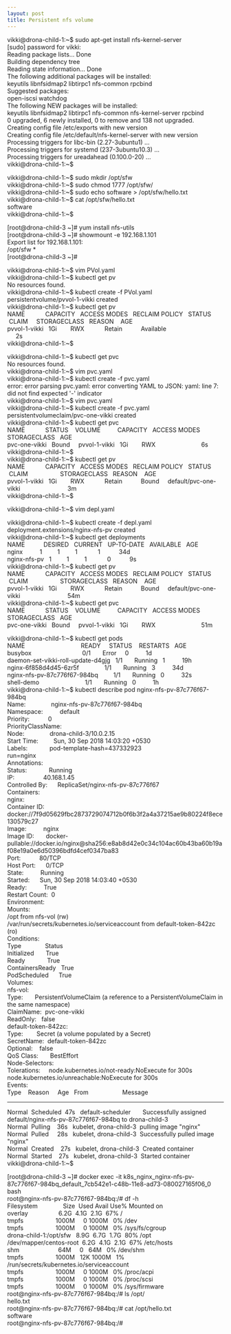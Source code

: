 ```yaml
---
layout: post
title: Persistent nfs volume
---
```


vikki@drona-child-1:~$ sudo apt-get install nfs-kernel-server  
[sudo] password for vikki:  
Reading package lists... Done  
Building dependency tree  
Reading state information... Done  
The following additional packages will be installed:  
keyutils libnfsidmap2 libtirpc1 nfs-common rpcbind  
Suggested packages:  
open-iscsi watchdog  
The following NEW packages will be installed:  
keyutils libnfsidmap2 libtirpc1 nfs-common nfs-kernel-server rpcbind  
0 upgraded, 6 newly installed, 0 to remove and 138 not upgraded.  
Creating config file /etc/exports with new version  
Creating config file /etc/default/nfs-kernel-server with new version  
Processing triggers for libc-bin (2.27-3ubuntu1) ...  
Processing triggers for systemd (237-3ubuntu10.3) ...  
Processing triggers for ureadahead (0.100.0-20) ...  
vikki@drona-child-1:~$

vikki@drona-child-1:~$ sudo mkdir /opt/sfw  
vikki@drona-child-1:~$ sudo chmod 1777 /opt/sfw/  
vikki@drona-child-1:~$ sudo echo software \> /opt/sfw/hello.txt  
vikki@drona-child-1:~$ cat /opt/sfw/hello.txt  
software  
vikki@drona-child-1:~$

[root@drona-child-3 ~]# yum install nfs-utils  
[root@drona-child-3 ~]# showmount -e 192.168.1.101  
Export list for 192.168.1.101:  
/opt/sfw \*  
[root@drona-child-3 ~]#

vikki@drona-child-1:~$ vim PVol.yaml  
vikki@drona-child-1:~$ kubectl get pv  
No resources found.  
vikki@drona-child-1:~$ kubectl create -f PVol.yaml  
persistentvolume/pvvol-1-vikki created  
vikki@drona-child-1:~$ kubectl get pv  
NAME &nbsp; &nbsp; &nbsp; &nbsp; &nbsp; &nbsp;CAPACITY &nbsp; ACCESS MODES &nbsp; RECLAIM POLICY &nbsp; STATUS &nbsp; &nbsp; &nbsp;CLAIM &nbsp; &nbsp; STORAGECLASS &nbsp; REASON &nbsp; &nbsp;AGE  
pvvol-1-vikki &nbsp; 1Gi &nbsp; &nbsp; &nbsp; &nbsp;RWX &nbsp; &nbsp; &nbsp; &nbsp; &nbsp; &nbsp;Retain &nbsp; &nbsp; &nbsp; &nbsp; &nbsp; Available &nbsp; &nbsp; &nbsp; &nbsp; &nbsp; &nbsp; &nbsp; &nbsp; &nbsp; &nbsp; &nbsp; &nbsp; &nbsp; &nbsp; &nbsp; &nbsp; &nbsp; &nbsp; &nbsp;2s  
vikki@drona-child-1:~$

vikki@drona-child-1:~$ kubectl get pvc  
No resources found.  
vikki@drona-child-1:~$ vim pvc.yaml  
vikki@drona-child-1:~$ kubectl create -f pvc.yaml  
error: error parsing pvc.yaml: error converting YAML to JSON: yaml: line 7: did not find expected '-' indicator  
vikki@drona-child-1:~$ vim pvc.yaml  
vikki@drona-child-1:~$ kubectl create -f pvc.yaml  
persistentvolumeclaim/pvc-one-vikki created  
vikki@drona-child-1:~$ kubectl get pvc  
NAME &nbsp; &nbsp; &nbsp; &nbsp; &nbsp; &nbsp;STATUS &nbsp; &nbsp;VOLUME &nbsp; &nbsp; &nbsp; &nbsp; &nbsp;CAPACITY &nbsp; ACCESS MODES &nbsp; STORAGECLASS &nbsp; AGE  
pvc-one-vikki &nbsp; Bound &nbsp; &nbsp; pvvol-1-vikki &nbsp; 1Gi &nbsp; &nbsp; &nbsp; &nbsp;RWX &nbsp; &nbsp; &nbsp; &nbsp; &nbsp; &nbsp; &nbsp; &nbsp; &nbsp; &nbsp; &nbsp; &nbsp; &nbsp; 6s  
vikki@drona-child-1:~$  
vikki@drona-child-1:~$ kubectl get pv  
NAME &nbsp; &nbsp; &nbsp; &nbsp; &nbsp; &nbsp;CAPACITY &nbsp; ACCESS MODES &nbsp; RECLAIM POLICY &nbsp; STATUS &nbsp; &nbsp;CLAIM &nbsp; &nbsp; &nbsp; &nbsp; &nbsp; &nbsp; &nbsp; &nbsp; &nbsp; STORAGECLASS &nbsp; REASON &nbsp; &nbsp;AGE  
pvvol-1-vikki &nbsp; 1Gi &nbsp; &nbsp; &nbsp; &nbsp;RWX &nbsp; &nbsp; &nbsp; &nbsp; &nbsp; &nbsp;Retain &nbsp; &nbsp; &nbsp; &nbsp; &nbsp; Bound &nbsp; &nbsp; default/pvc-one-vikki &nbsp; &nbsp; &nbsp; &nbsp; &nbsp; &nbsp; &nbsp; &nbsp; &nbsp; &nbsp; &nbsp; &nbsp; &nbsp; &nbsp;3m  
vikki@drona-child-1:~$

vikki@drona-child-1:~$ vim depl.yaml

vikki@drona-child-1:~$ kubectl create -f depl.yaml  
deployment.extensions/nginx-nfs-pv created  
vikki@drona-child-1:~$ kubectl get deployments  
NAME &nbsp; &nbsp; &nbsp; &nbsp; &nbsp; DESIRED &nbsp; CURRENT &nbsp; UP-TO-DATE &nbsp; AVAILABLE &nbsp; AGE  
nginx &nbsp; &nbsp; &nbsp; &nbsp; &nbsp;1 &nbsp; &nbsp; &nbsp; &nbsp; 1 &nbsp; &nbsp; &nbsp; &nbsp; 1 &nbsp; &nbsp; &nbsp; &nbsp; &nbsp; &nbsp;1 &nbsp; &nbsp; &nbsp; &nbsp; &nbsp; 34d  
nginx-nfs-pv &nbsp; 1 &nbsp; &nbsp; &nbsp; &nbsp; 1 &nbsp; &nbsp; &nbsp; &nbsp; 1 &nbsp; &nbsp; &nbsp; &nbsp; &nbsp; &nbsp;0 &nbsp; &nbsp; &nbsp; &nbsp; &nbsp; 9s  
vikki@drona-child-1:~$ kubectl get pv  
NAME &nbsp; &nbsp; &nbsp; &nbsp; &nbsp; &nbsp;CAPACITY &nbsp; ACCESS MODES &nbsp; RECLAIM POLICY &nbsp; STATUS &nbsp; &nbsp;CLAIM &nbsp; &nbsp; &nbsp; &nbsp; &nbsp; &nbsp; &nbsp; &nbsp; &nbsp; STORAGECLASS &nbsp; REASON &nbsp; &nbsp;AGE  
pvvol-1-vikki &nbsp; 1Gi &nbsp; &nbsp; &nbsp; &nbsp;RWX &nbsp; &nbsp; &nbsp; &nbsp; &nbsp; &nbsp;Retain &nbsp; &nbsp; &nbsp; &nbsp; &nbsp; Bound &nbsp; &nbsp; default/pvc-one-vikki &nbsp; &nbsp; &nbsp; &nbsp; &nbsp; &nbsp; &nbsp; &nbsp; &nbsp; &nbsp; &nbsp; &nbsp; &nbsp; &nbsp;54m  
vikki@drona-child-1:~$ kubectl get pvc  
NAME &nbsp; &nbsp; &nbsp; &nbsp; &nbsp; &nbsp;STATUS &nbsp; &nbsp;VOLUME &nbsp; &nbsp; &nbsp; &nbsp; &nbsp;CAPACITY &nbsp; ACCESS MODES &nbsp; STORAGECLASS &nbsp; AGE  
pvc-one-vikki &nbsp; Bound &nbsp; &nbsp; pvvol-1-vikki &nbsp; 1Gi &nbsp; &nbsp; &nbsp; &nbsp;RWX &nbsp; &nbsp; &nbsp; &nbsp; &nbsp; &nbsp; &nbsp; &nbsp; &nbsp; &nbsp; &nbsp; &nbsp; &nbsp; 51m

vikki@drona-child-1:~$ kubectl get pods  
NAME &nbsp; &nbsp; &nbsp; &nbsp; &nbsp; &nbsp; &nbsp; &nbsp; &nbsp; &nbsp; &nbsp; &nbsp; &nbsp; &nbsp; &nbsp; &nbsp; READY &nbsp; &nbsp; STATUS &nbsp; &nbsp;RESTARTS &nbsp; AGE  
busybox &nbsp; &nbsp; &nbsp; &nbsp; &nbsp; &nbsp; &nbsp; &nbsp; &nbsp; &nbsp; &nbsp; &nbsp; &nbsp; &nbsp; &nbsp;0/1 &nbsp; &nbsp; &nbsp; Error &nbsp; &nbsp; 0 &nbsp; &nbsp; &nbsp; &nbsp; &nbsp;1d  
daemon-set-vikki-roll-update-d4gjg &nbsp; 1/1 &nbsp; &nbsp; &nbsp; Running &nbsp; 1 &nbsp; &nbsp; &nbsp; &nbsp; &nbsp;19h  
nginx-6f858d4d45-6zr5f &nbsp; &nbsp; &nbsp; &nbsp; &nbsp; &nbsp; &nbsp; 1/1 &nbsp; &nbsp; &nbsp; Running &nbsp; 3 &nbsp; &nbsp; &nbsp; &nbsp; &nbsp;34d  
nginx-nfs-pv-87c776f67-984bq &nbsp; &nbsp; &nbsp; &nbsp; 1/1 &nbsp; &nbsp; &nbsp; Running &nbsp; 0 &nbsp; &nbsp; &nbsp; &nbsp; &nbsp;32s  
shell-demo &nbsp; &nbsp; &nbsp; &nbsp; &nbsp; &nbsp; &nbsp; &nbsp; &nbsp; &nbsp; &nbsp; &nbsp; &nbsp; 1/1 &nbsp; &nbsp; &nbsp; Running &nbsp; 0 &nbsp; &nbsp; &nbsp; &nbsp; &nbsp;1h  
vikki@drona-child-1:~$ kubectl describe pod nginx-nfs-pv-87c776f67-984bq  
Name: &nbsp; &nbsp; &nbsp; &nbsp; &nbsp; &nbsp; &nbsp; nginx-nfs-pv-87c776f67-984bq  
Namespace: &nbsp; &nbsp; &nbsp; &nbsp; &nbsp;default  
Priority: &nbsp; &nbsp; &nbsp; &nbsp; &nbsp; 0  
PriorityClassName: &nbsp;  
Node: &nbsp; &nbsp; &nbsp; &nbsp; &nbsp; &nbsp; &nbsp; drona-child-3/10.0.2.15  
Start Time: &nbsp; &nbsp; &nbsp; &nbsp; Sun, 30 Sep 2018 14:03:20 +0530  
Labels: &nbsp; &nbsp; &nbsp; &nbsp; &nbsp; &nbsp; pod-template-hash=437332923  
run=nginx  
Annotations: &nbsp; &nbsp; &nbsp; &nbsp;  
Status: &nbsp; &nbsp; &nbsp; &nbsp; &nbsp; &nbsp; Running  
IP: &nbsp; &nbsp; &nbsp; &nbsp; &nbsp; &nbsp; &nbsp; &nbsp; 40.168.1.45  
Controlled By: &nbsp; &nbsp; &nbsp;ReplicaSet/nginx-nfs-pv-87c776f67  
Containers:  
nginx:  
Container ID: &nbsp; docker://7f9d05629fbc2873729074712b0f6b3f2a4a37215ae9b80224f8ece130579c27  
Image: &nbsp; &nbsp; &nbsp; &nbsp; &nbsp;nginx  
Image ID: &nbsp; &nbsp; &nbsp; docker-pullable://docker.io/nginx@sha256:e8ab8d42e0c34c104ac60b43ba60b19af08e19a0e6d50396bdfd4cef0347ba83  
Port: &nbsp; &nbsp; &nbsp; &nbsp; &nbsp; 80/TCP  
Host Port: &nbsp; &nbsp; &nbsp;0/TCP  
State: &nbsp; &nbsp; &nbsp; &nbsp; &nbsp;Running  
Started: &nbsp; &nbsp; &nbsp;Sun, 30 Sep 2018 14:03:40 +0530  
Ready: &nbsp; &nbsp; &nbsp; &nbsp; &nbsp;True  
Restart Count: &nbsp;0  
Environment: &nbsp; &nbsp;  
Mounts:  
/opt from nfs-vol (rw)  
/var/run/secrets/kubernetes.io/serviceaccount from default-token-842zc (ro)  
Conditions:  
Type &nbsp; &nbsp; &nbsp; &nbsp; &nbsp; &nbsp; &nbsp;Status  
Initialized &nbsp; &nbsp; &nbsp; True  
Ready &nbsp; &nbsp; &nbsp; &nbsp; &nbsp; &nbsp; True  
ContainersReady &nbsp; True  
PodScheduled &nbsp; &nbsp; &nbsp;True  
Volumes:  
nfs-vol:  
Type: &nbsp; &nbsp; &nbsp; PersistentVolumeClaim (a reference to a PersistentVolumeClaim in the same namespace)  
ClaimName: &nbsp;pvc-one-vikki  
ReadOnly: &nbsp; false  
default-token-842zc:  
Type: &nbsp; &nbsp; &nbsp; &nbsp;Secret (a volume populated by a Secret)  
SecretName: &nbsp;default-token-842zc  
Optional: &nbsp; &nbsp;false  
QoS Class: &nbsp; &nbsp; &nbsp; BestEffort  
Node-Selectors: &nbsp;  
Tolerations: &nbsp; &nbsp; node.kubernetes.io/not-ready:NoExecute for 300s  
node.kubernetes.io/unreachable:NoExecute for 300s  
Events:  
Type &nbsp; &nbsp;Reason &nbsp; &nbsp; Age &nbsp; From &nbsp; &nbsp; &nbsp; &nbsp; &nbsp; &nbsp; &nbsp; &nbsp; &nbsp; &nbsp;Message

<!--kg-card-begin: hr-->
* * *
<!--kg-card-end: hr-->

Normal &nbsp;Scheduled &nbsp;47s &nbsp; default-scheduler &nbsp; &nbsp; &nbsp; Successfully assigned default/nginx-nfs-pv-87c776f67-984bq to drona-child-3  
Normal &nbsp;Pulling &nbsp; &nbsp;36s &nbsp; kubelet, drona-child-3 &nbsp;pulling image "nginx"  
Normal &nbsp;Pulled &nbsp; &nbsp; 28s &nbsp; kubelet, drona-child-3 &nbsp;Successfully pulled image "nginx"  
Normal &nbsp;Created &nbsp; &nbsp;27s &nbsp; kubelet, drona-child-3 &nbsp;Created container  
Normal &nbsp;Started &nbsp; &nbsp;27s &nbsp; kubelet, drona-child-3 &nbsp;Started container  
vikki@drona-child-1:~$

[root@drona-child-3 ~]# docker exec -it k8s\_nginx\_nginx-nfs-pv-87c776f67-984bq\_default\_7cb542e1-c48b-11e8-ad73-080027165f06\_0 bash  
root@nginx-nfs-pv-87c776f67-984bq:/# df -h  
Filesystem &nbsp; &nbsp; &nbsp; &nbsp; &nbsp; &nbsp; &nbsp; Size &nbsp;Used Avail Use% Mounted on  
overlay &nbsp; &nbsp; &nbsp; &nbsp; &nbsp; &nbsp; &nbsp; &nbsp; &nbsp;6.2G &nbsp;4.1G &nbsp;2.1G &nbsp;67% /  
tmpfs &nbsp; &nbsp; &nbsp; &nbsp; &nbsp; &nbsp; &nbsp; &nbsp; &nbsp; 1000M &nbsp; &nbsp; 0 1000M &nbsp; 0% /dev  
tmpfs &nbsp; &nbsp; &nbsp; &nbsp; &nbsp; &nbsp; &nbsp; &nbsp; &nbsp; 1000M &nbsp; &nbsp; 0 1000M &nbsp; 0% /sys/fs/cgroup  
drona-child-1:/opt/sfw &nbsp; 8.9G &nbsp;6.7G &nbsp;1.7G &nbsp;80% /opt  
/dev/mapper/centos-root &nbsp;6.2G &nbsp;4.1G &nbsp;2.1G &nbsp;67% /etc/hosts  
shm &nbsp; &nbsp; &nbsp; &nbsp; &nbsp; &nbsp; &nbsp; &nbsp; &nbsp; &nbsp; &nbsp; 64M &nbsp; &nbsp; 0 &nbsp; 64M &nbsp; 0% /dev/shm  
tmpfs &nbsp; &nbsp; &nbsp; &nbsp; &nbsp; &nbsp; &nbsp; &nbsp; &nbsp; 1000M &nbsp; 12K 1000M &nbsp; 1% /run/secrets/kubernetes.io/serviceaccount  
tmpfs &nbsp; &nbsp; &nbsp; &nbsp; &nbsp; &nbsp; &nbsp; &nbsp; &nbsp; 1000M &nbsp; &nbsp; 0 1000M &nbsp; 0% /proc/acpi  
tmpfs &nbsp; &nbsp; &nbsp; &nbsp; &nbsp; &nbsp; &nbsp; &nbsp; &nbsp; 1000M &nbsp; &nbsp; 0 1000M &nbsp; 0% /proc/scsi  
tmpfs &nbsp; &nbsp; &nbsp; &nbsp; &nbsp; &nbsp; &nbsp; &nbsp; &nbsp; 1000M &nbsp; &nbsp; 0 1000M &nbsp; 0% /sys/firmware  
root@nginx-nfs-pv-87c776f67-984bq:/# ls /opt/  
hello.txt  
root@nginx-nfs-pv-87c776f67-984bq:/# cat /opt/hello.txt  
software  
root@nginx-nfs-pv-87c776f67-984bq:/#

